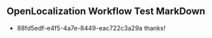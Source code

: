 ## OpenLocalization Workflow Test MarkDown
* 88fd5edf-e4f5-4a7e-8449-eac722c3a29a 
thanks!<!--HONumber=Mar16_HO2-->
